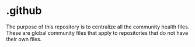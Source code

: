 # .github
The purpose of this repository is to centralize all the community health files. These are global community files that apply to repositories that do not have their own files.
